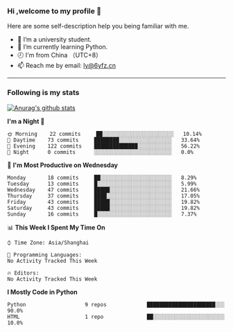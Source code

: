 ### Hi ,welcome to my profile 👋
Here are some self-description help you being familiar with me.
<!--
**liuyunfz/liuyunfz** is a ✨ _special_ ✨ repository because its `README.md` (this file) appears on your GitHub profile.
- 👯 I’m looking to collaborate on ...
- 🤔 I’m looking for help with ...
Here are some ideas to get you started:
-->
- 🏫 I’m a university student.
- 💪 I’m currently learning Python.
- 🕗 I'm from China （UTC+8）
- 📫 Reach me by email: [ly@6yfz.cn](mailto:ly@6yfz.cn)
  
---
### Following is my stats
  
[![Anurag's github stats](https://github-readme-stats.vercel.app/api?username=liuyunfz)](https://github.com/anuraghazra/github-readme-stats)
  
<!--START_SECTION:waka-->
**I'm a Night 🦉** 

```text
🌞 Morning    22 commits     ██░░░░░░░░░░░░░░░░░░░░░░░   10.14% 
🌆 Daytime    73 commits     ████████░░░░░░░░░░░░░░░░░   33.64% 
🌃 Evening    122 commits    ██████████████░░░░░░░░░░░   56.22% 
🌙 Night      0 commits      ░░░░░░░░░░░░░░░░░░░░░░░░░   0.0%

```
📅 **I'm Most Productive on Wednesday** 

```text
Monday       18 commits     ██░░░░░░░░░░░░░░░░░░░░░░░   8.29% 
Tuesday      13 commits     █░░░░░░░░░░░░░░░░░░░░░░░░   5.99% 
Wednesday    47 commits     █████░░░░░░░░░░░░░░░░░░░░   21.66% 
Thursday     37 commits     ████░░░░░░░░░░░░░░░░░░░░░   17.05% 
Friday       43 commits     █████░░░░░░░░░░░░░░░░░░░░   19.82% 
Saturday     43 commits     █████░░░░░░░░░░░░░░░░░░░░   19.82% 
Sunday       16 commits     █░░░░░░░░░░░░░░░░░░░░░░░░   7.37%

```


📊 **This Week I Spent My Time On** 

```text
⌚︎ Time Zone: Asia/Shanghai

💬 Programming Languages: 
No Activity Tracked This Week

🔥 Editors: 
No Activity Tracked This Week

```

**I Mostly Code in Python** 

```text
Python                   9 repos             ██████████████████████░░░   90.0% 
HTML                     1 repo              ██░░░░░░░░░░░░░░░░░░░░░░░   10.0%

```



<!--END_SECTION:waka-->
